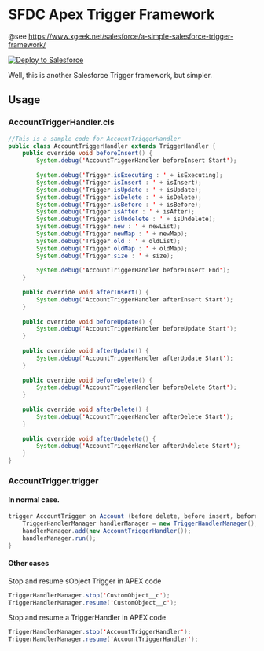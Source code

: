 # SFDC Apex Trigger Framework
@see https://www.xgeek.net/salesforce/a-simple-salesforce-trigger-framework/

<a href="https://githubsfdeploy.herokuapp.com?owner=xgeek-net&repo=sfdc-apex-trigger-framework">
	<img alt="Deploy to Salesforce" src="https://raw.githubusercontent.com/afawcett/githubsfdeploy/master/src/main/webapp/resources/img/deploy.png">
</a>

Well, this is another Salesforce Trigger framework, but simpler.

## Usage
### AccountTriggerHandler.cls
```java
//This is a sample code for AccountTriggerHandler
public class AccountTriggerHandler extends TriggerHandler {
	public override void beforeInsert() {
		System.debug('AccountTriggerHandler beforeInsert Start');
		
		System.debug('Trigger.isExecuting : ' + isExecuting);
		System.debug('Trigger.isInsert : ' + isInsert);
		System.debug('Trigger.isUpdate : ' + isUpdate);
		System.debug('Trigger.isDelete : ' + isDelete);
		System.debug('Trigger.isBefore : ' + isBefore);
		System.debug('Trigger.isAfter : ' + isAfter);
		System.debug('Trigger.isUndelete : ' + isUndelete);
		System.debug('Trigger.new : ' + newList);
		System.debug('Trigger.newMap : ' + newMap);
		System.debug('Trigger.old : ' + oldList);
		System.debug('Trigger.oldMap : ' + oldMap);
		System.debug('Trigger.size : ' + size);
		
		System.debug('AccountTriggerHandler beforeInsert End');
	}
	
	public override void afterInsert() {
		System.debug('AccountTriggerHandler afterInsert Start');
	}
	
	public override void beforeUpdate() {
		System.debug('AccountTriggerHandler beforeUpdate Start');
	}
	
	public override void afterUpdate() {
		System.debug('AccountTriggerHandler afterUpdate Start');
	}
	
	public override void beforeDelete() {
		System.debug('AccountTriggerHandler beforeDelete Start');
	}
	
	public override void afterDelete() {
		System.debug('AccountTriggerHandler afterDelete Start');
	}
	
	public override void afterUndelete() {
		System.debug('AccountTriggerHandler afterUndelete Start');
	}
}
```
### AccountTrigger.trigger
#### In normal case.
```java
trigger AccountTrigger on Account (before delete, before insert, before update, after delete, after insert, after update, after undelete) {
	TriggerHandlerManager handlerManager = new TriggerHandlerManager();
	handlerManager.add(new AccountTriggerHandler());
	handlerManager.run();
}
```
#### Other cases
Stop and resume sObject Trigger in APEX code
```java
TriggerHandlerManager.stop('CustomObject__c');
TriggerHandlerManager.resume('CustomObject__c');
```
Stop and resume a TriggerHandler in APEX code
```java
TriggerHandlerManager.stop('AccountTriggerHandler');
TriggerHandlerManager.resume('AccountTriggerHandler');
```
